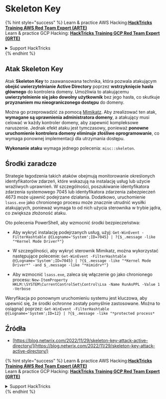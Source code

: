 # Skeleton Key

{% hint style="success" %}
Learn & practice AWS Hacking:<img src="/.gitbook/assets/arte.png" alt="" data-size="line">[**HackTricks Training AWS Red Team Expert (ARTE)**](https://training.hacktricks.xyz/courses/arte)<img src="/.gitbook/assets/arte.png" alt="" data-size="line">\
Learn & practice GCP Hacking: <img src="/.gitbook/assets/grte.png" alt="" data-size="line">[**HackTricks Training GCP Red Team Expert (GRTE)**<img src="/.gitbook/assets/grte.png" alt="" data-size="line">](https://training.hacktricks.xyz/courses/grte)

<details>

<summary>Support HackTricks</summary>

* Check the [**subscription plans**](https://github.com/sponsors/carlospolop)!
* **Join the** 💬 [**Discord group**](https://discord.gg/hRep4RUj7f) or the [**telegram group**](https://t.me/peass) or **follow** us on **Twitter** 🐦 [**@hacktricks\_live**](https://twitter.com/hacktricks\_live)**.**
* **Share hacking tricks by submitting PRs to the** [**HackTricks**](https://github.com/carlospolop/hacktricks) and [**HackTricks Cloud**](https://github.com/carlospolop/hacktricks-cloud) github repos.

</details>
{% endhint %}

## Atak Skeleton Key

Atak **Skeleton Key** to zaawansowana technika, która pozwala atakującym **obejść uwierzytelnianie Active Directory** poprzez **wstrzyknięcie hasła głównego** do kontrolera domeny. Umożliwia to atakującemu **uwierzytelnienie się jako dowolny użytkownik** bez jego hasła, co skutkuje **przyznaniem mu nieograniczonego dostępu** do domeny.

Można go przeprowadzić za pomocą [Mimikatz](https://github.com/gentilkiwi/mimikatz). Aby zrealizować ten atak, **wymagane są uprawnienia administratora domeny**, a atakujący musi celować w każdy kontroler domeny, aby zapewnić kompleksowe naruszenie. Jednak efekt ataku jest tymczasowy, ponieważ **ponowne uruchomienie kontrolera domeny eliminuje złośliwe oprogramowanie**, co wymaga ponownej implementacji dla utrzymania dostępu.

**Wykonanie ataku** wymaga jednego polecenia: `misc::skeleton`.

## Środki zaradcze

Strategie łagodzenia takich ataków obejmują monitorowanie określonych identyfikatorów zdarzeń, które wskazują na instalację usług lub użycie wrażliwych uprawnień. W szczególności, poszukiwanie identyfikatora zdarzenia systemowego 7045 lub identyfikatora zdarzenia zabezpieczeń 4673 może ujawnić podejrzane działania. Dodatkowo, uruchomienie `lsass.exe` jako chronionego procesu może znacznie utrudnić wysiłki atakujących, ponieważ wymaga to od nich użycia sterownika w trybie jądra, co zwiększa złożoność ataku.

Oto polecenia PowerShell, aby wzmocnić środki bezpieczeństwa:

- Aby wykryć instalację podejrzanych usług, użyj: `Get-WinEvent -FilterHashtable @{Logname='System';ID=7045} | ?{$_.message -like "*Kernel Mode Driver*"}`

- W szczególności, aby wykryć sterownik Mimikatz, można wykorzystać następujące polecenie: `Get-WinEvent -FilterHashtable @{Logname='System';ID=7045} | ?{$_.message -like "*Kernel Mode Driver*" -and $_.message -like "*mimidrv*"}`

- Aby wzmocnić `lsass.exe`, zaleca się włączenie go jako chronionego procesu: `New-ItemProperty HKLM:\SYSTEM\CurrentControlSet\Control\Lsa -Name RunAsPPL -Value 1 -Verbose`

Weryfikacja po ponownym uruchomieniu systemu jest kluczowa, aby upewnić się, że środki ochronne zostały pomyślnie zastosowane. Można to osiągnąć poprzez: `Get-WinEvent -FilterHashtable @{Logname='System';ID=12} | ?{$_.message -like "*protected process*`

## Źródła
* [https://blog.netwrix.com/2022/11/29/skeleton-key-attack-active-directory/](https://blog.netwrix.com/2022/11/29/skeleton-key-attack-active-directory/)

{% hint style="success" %}
Learn & practice AWS Hacking:<img src="/.gitbook/assets/arte.png" alt="" data-size="line">[**HackTricks Training AWS Red Team Expert (ARTE)**](https://training.hacktricks.xyz/courses/arte)<img src="/.gitbook/assets/arte.png" alt="" data-size="line">\
Learn & practice GCP Hacking: <img src="/.gitbook/assets/grte.png" alt="" data-size="line">[**HackTricks Training GCP Red Team Expert (GRTE)**<img src="/.gitbook/assets/grte.png" alt="" data-size="line">](https://training.hacktricks.xyz/courses/grte)

<details>

<summary>Support HackTricks</summary>

* Check the [**subscription plans**](https://github.com/sponsors/carlospolop)!
* **Join the** 💬 [**Discord group**](https://discord.gg/hRep4RUj7f) or the [**telegram group**](https://t.me/peass) or **follow** us on **Twitter** 🐦 [**@hacktricks\_live**](https://twitter.com/hacktricks\_live)**.**
* **Share hacking tricks by submitting PRs to the** [**HackTricks**](https://github.com/carlospolop/hacktricks) and [**HackTricks Cloud**](https://github.com/carlospolop/hacktricks-cloud) github repos.

</details>
{% endhint %}
